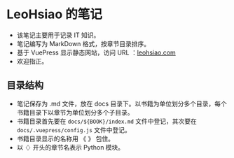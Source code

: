# LeoHsiao 的笔记

- 该笔记主要用于记录 IT 知识。
- 笔记编写为 MarkDown 格式，按章节目录排序。
- 基于 VuePress 显示静态网站，访问 URL ：[leohsiao.com](https://leohsiao.com)
- 欢迎指正。

## 目录结构

- 笔记保存为 .md 文件，放在 docs 目录下。以书籍为单位划分多个目录，每个书籍目录下以章节为单位划分多个子目录。
- 书籍目录首先要在 `docs/${BOOK}/index.md` 文件中登记，其次要在 `docs/.vuepress/config.js` 文件中登记。
- 书籍目录显示的名称用 《 》 包住。
- 以 ♢ 开头的章节名表示 Python 模块。
